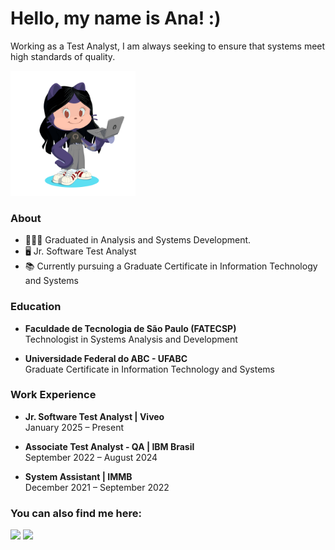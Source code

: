 # Hello, my name is Ana! :)

Working as a Test Analyst, I am always seeking to ensure that systems meet high standards of quality.

 <img src="octocat-1694227764426.png" width="200" />

 ### About 

 - 👩🏻‍💻 Graduated in Analysis and Systems Development.
 - 🖥️ Jr. Software Test Analyst
 - 📚 Currently pursuing a Graduate Certificate in Information Technology and Systems

 ### Education
 - **Faculdade de Tecnologia de São Paulo (FATECSP)**  
  Technologist in Systems Analysis and Development

 - **Universidade Federal do ABC - UFABC**  
  Graduate Certificate in Information Technology and Systems

 ### Work Experience
 - **Jr. Software Test Analyst | Viveo**  
  January 2025 – Present

 - **Associate Test Analyst - QA |  IBM Brasil**  
  September 2022 – August 2024

 - **System Assistant | IMMB**  
  December 2021 – September 2022

 ### You can also find me here:

<div>
<a href = "mailto:analicesantossouto@gmail.com"><img loading="lazy" src="https://img.shields.io/badge/Gmail-D14836?style=for-the-badge&logo=gmail&logoColor=white" target="_blank"></a>
<a href="https://www.linkedin.com/in/analicesouto" target="_blank"><img loading="lazy" src="https://img.shields.io/badge/-LinkedIn-%230077B5?style=for-the-badge&logo=linkedin&logoColor=white" target="_blank"></a>   
</div>

